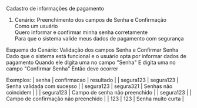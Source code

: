 Cadastro de informações de pagamento

1. Cenário: Preenchimento dos campos de Senha e Confirmação  
  Como um usuário  
  Quero informar e confirmar minha senha corretamente  
  Para que o sistema valide meus dados de pagamento com segurança

Esquema do Cenário: Validação dos campos Senha e Confirmar Senha
  Dado que o sistema está funcional e o usuário opta por informar dados de pagamento
  Quando ele digita uma <senha> no campo "Senha"
  E digita uma <confirmacao> no campo "Confirmar Senha"
  Então deve ocorrer <resultado>

Exemplos:
  | senha           | confirmacao       | resultado                                 |
  | segura123       | segura123         | Senha validada com sucesso                |
  | segura123       | segura321         | Senhas não coincidem                      |
  |                 | segura123         | Campo de senha não preenchido             |
  | segura123       |                   | Campo de confirmação não preenchido       |
  | 123             | 123               | Senha muito curta                         |